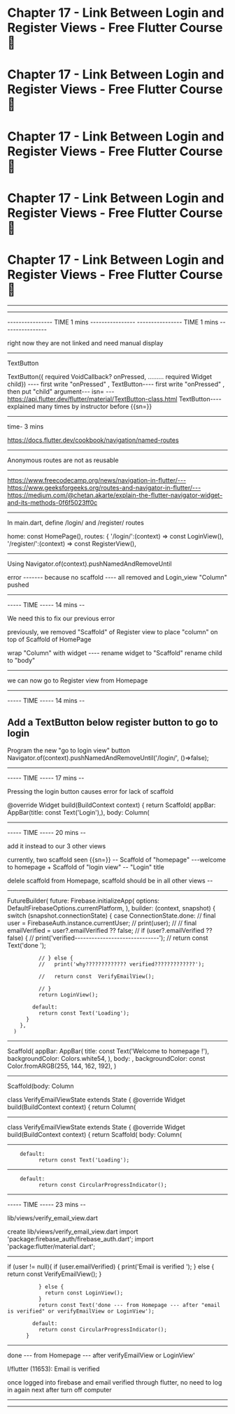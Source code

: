 
# Chapter 17 - Link Between Login and Register Views - Free Flutter Course 💙
# Chapter 17 - Link Between Login and Register Views - Free Flutter Course 💙
# Chapter 17 - Link Between Login and Register Views - Free Flutter Course 💙
# Chapter 17 - Link Between Login and Register Views - Free Flutter Course 💙
# Chapter 17 - Link Between Login and Register Views - Free Flutter Course 💙

<!-- https://www.youtube.com/watch?v=xVIV0LTchFs&list=PL6yRaaP0WPkVtoeNIGqILtRAgd3h2CNpT&index=18 -->
<!-- https://www.youtube.com/watch?v=xVIV0LTchFs&list=PL6yRaaP0WPkVtoeNIGqILtRAgd3h2CNpT&index=18 -->
<!-- https://www.youtube.com/watch?v=xVIV0LTchFs&list=PL6yRaaP0WPkVtoeNIGqILtRAgd3h2CNpT&index=18 -->
<!-- https://www.youtube.com/watch?v=xVIV0LTchFs&list=PL6yRaaP0WPkVtoeNIGqILtRAgd3h2CNpT&index=18 -->
<!-- https://www.youtube.com/watch?v=xVIV0LTchFs&list=PL6yRaaP0WPkVtoeNIGqILtRAgd3h2CNpT&index=18 -->


-----------------------------------------------------------

<!-- ⌨️ (11:44:45) Link Between Login and Register Views -->
<!-- ⌨️ (11:44:45) Link Between Login and Register Views -->
<!-- ⌨️ (11:44:45) Link Between Login and Register Views -->
<!-- ⌨️ (11:44:45) Link Between Login and Register Views -->
<!-- ⌨️ (11:44:45) Link Between Login and Register Views -->

<!-- https://www.youtube.com/watch?v=VPvVD8t02U8&t=42285s -->
<!-- https://www.youtube.com/watch?v=VPvVD8t02U8&t=42285s -->
<!-- https://www.youtube.com/watch?v=VPvVD8t02U8&t=42285s -->

-----------------------------------------------------------
----------------            TIME            1 mins      ----------------
----------------            TIME            1 mins      ----------------

<!--     -----  sub-topic ---    -----    sub-chapter     --      We need to go between views     -->
<!--     -----  sub-topic ---    -----    sub-chapter     --      We need to go between views     -->
<!--     -----  sub-topic ---    -----    sub-chapter     --      We need to go between views     -->
<!--     -----  sub-topic ---    -----    sub-chapter     --      We need to go between views     -->
right now they are not linked and need manual display

-----------------------------------------------------------

<!-- login_view.dart --> 
TextButton 

TextButton({ required VoidCallback? onPressed, ......... required Widget child}) ---- first write "onPressed" ,
TextButton---- first write "onPressed" , then put "child" argument--- isn= --- https://api.flutter.dev/flutter/material/TextButton-class.html
TextButton---- explained many times by instructor before {{sn=}}

-----------------------------------------------------------
time- 3 mins

<!--     -----       sub-topic     -----    sub-chapter     --      named routes     -->
<!--     -----       sub-topic     -----    sub-chapter     --      named routes     -->
<!--     -----       sub-topic     -----    sub-chapter     --      named routes     -->
https://docs.flutter.dev/cookbook/navigation/named-routes

-----------------------------------------------------------


<!--     -----       sub-topic     -----    sub-chapter     --      Named routes vs anonymous routes    -->
<!--     -----       sub-topic     -----    sub-chapter     --      Named routes vs anonymous routes    -->
<!--     -----       sub-topic     -----    sub-chapter     --      Named routes vs anonymous routes    -->
Anonymous routes are not as reusable

-----------------------------------------------------------

https://www.freecodecamp.org/news/navigation-in-flutter/---https://www.geeksforgeeks.org/routes-and-navigator-in-flutter/---https://medium.com/@chetan.akarte/explain-the-flutter-navigator-widget-and-its-methods-0f6f5023ff0c


-----------------------------------------------------------


<!--     -----       sub-topic     -----    sub-chapter     --      Define login and register routes    -->
<!--     -----       sub-topic     -----    sub-chapter     --      Define login and register routes    -->
<!--     -----       sub-topic     -----    sub-chapter     --      Define login and register routes    -->
In main.dart, define /login/ and /register/ routes


home: const HomePage(),
      routes: {
        '/login/':(context) => const LoginView(),
        '/register/':(context) => const RegisterView(),

-----------------------------------------------------------



<!--     -----       sub-topic     -----    sub-chapter     --      Go from login to register view (will cause error)    -->
<!--     -----       sub-topic     -----    sub-chapter     --      Go from login to register view (will cause error)    -->
<!--     -----       sub-topic     -----    sub-chapter     --      Go from login to register view (will cause error)    -->
Using Navigator.of(context).pushNamedAndRemoveUntil


error ------- because no scaffold ---- all removed and Login_view "Column" pushed

-----------------------------------------------------------


-----       TIME     -----    14 mins    --      

<!--     -----       sub-topic     -----    sub-chapter     --      Add scaffold to register view    -->
<!--     -----       sub-topic     -----    sub-chapter     --      Add scaffold to register view    -->
<!--     -----       sub-topic     -----    sub-chapter     --      Add scaffold to register view    -->
We need this to fix our previous error

previously, we removed "Scaffold" of Register view to place "column" on top of Scaffold of HomePage

<!-- D:\src_dev\flutter\sagarmatha\trekkingmap\lib\views\register_view.dart -->
wrap "Column" with widget ---- rename widget to "Scaffold"
 rename child to "body"

-----------------------------------------------------------

we can now go to Register view from Homepage


-----------------------------------------------------------

-----       TIME     -----    14 mins    --      

<!--     -----       sub-topic     -----    sub-chapter     --      Go from register to login view    -->
<!--     -----       sub-topic     -----    sub-chapter     --      Go from register to login view    -->
<!--     -----       sub-topic     -----    sub-chapter     --      Go from register to login view    -->
Add a TextButton below register button to go to login
------
Program the new "go to login view" button
Navigator.of(context).pushNamedAndRemoveUntil('/login/', ()=>false);

-----------------------------------------------------------


-----       TIME     -----    17 mins    --      

<!--     -----       sub-topic     -----    sub-chapter     --      The same error in our new button   -->
<!--     -----       sub-topic     -----    sub-chapter     --      The same error in our new button   -->
<!--     -----       sub-topic     -----    sub-chapter     --      The same error in our new button   -->
Pressing the login button causes error for lack of scaffold



<!-- D:\src_dev\flutter\sagarmatha\trekkingmap\lib\views\login_view.dart -->
  @override
  Widget build(BuildContext context) {
    return Scaffold(
      appBar: AppBar(title: const Text('Login'),),
      body: Column(


-----------------------------------------------------------


-----       TIME     -----    20 mins    --      

<!--     -----       sub-topic     -----    sub-chapter     --      Remove scaffold from HomePage   -->
<!--     -----       sub-topic     -----    sub-chapter     --      Remove scaffold from HomePage   -->
<!--     -----       sub-topic     -----    sub-chapter     --      Remove scaffold from HomePage   -->
add it instead to our 3 other views


currently, two scaffold seen {{sn=}} -- Scaffold of "homepage" ---welcome to homepage + Scaffold of "login view" -- "Login" title

delele scaffold from Homepage,  scaffold should be in all other views --

-----------------------------------------------------------

<!-- cut and paste these code ---------- -->

FutureBuilder(
        future: Firebase.initializeApp(
          options: DefaultFirebaseOptions.currentPlatform,
        ),
        builder: (context, snapshot) {
          switch (snapshot.connectionState) {
            case ConnectionState.done:
              // final user = FirebaseAuth.instance.currentUser;
              // print(user);
              // // final emailVerified = user?.emailVerified ?? false;
              // if (user?.emailVerified ?? false) {
              //   print('verified------------------------------');
              //   return const Text('done ');

              // } else {
              //   print('why????????????? verified?????????????');

              //   return const  VerifyEmailView();

              // }
              return LoginView();

            default:
              return const Text('Loading');
          }
        },
      )

<!-- cut and paste these code ----------///>>> -->


-----------------------------------------------------------

<!-- delele these code ---------- -->

Scaffold(
      appBar: AppBar(
        title: const Text('Welcome to homepage !'),
        backgroundColor: Colors.white54,
      ),
      body: ,
      backgroundColor: const Color.fromARGB(255, 144, 162, 192),
    )

<!-- delele these code ----------//>> -->


-----------------------------------------------------------
<!-- wrap column with "widget" --> Scaffold(body: Column

class VerifyEmailViewState extends State<VerifyEmailView> {
  @override
  Widget build(BuildContext context) {
    return  Column(

-----------------------------------

class VerifyEmailViewState extends State<VerifyEmailView> {
  @override
  Widget build(BuildContext context) {
    return  Scaffold(
      body: Column(




-----------------------------------------------------------


        default:
              return const Text('Loading');

------------------------

        default:
              return const CircularProgressIndicator();

-----------------------------------------------------------



-----       TIME     -----    23 mins    --      

<!--     -----       sub-topic     -----    sub-chapter     --      Move verify email view to its own file   -->
<!--     -----       sub-topic     -----    sub-chapter     --      Move verify email view to its own file   -->
<!--     -----       sub-topic     -----    sub-chapter     --      Move verify email view to its own file   -->
lib/views/verify_email_view.dart



create lib/views/verify_email_view.dart
import 'package:firebase_auth/firebase_auth.dart';
import 'package:flutter/material.dart';


-----------------------------------------------------------

if (user != null){
                if (user.emailVerified) {
                  print('Email is verified ');
                } else {
                  return const VerifyEmailView();
                } 
                
              } else {
                return const LoginView();
              }
              return const Text('done --- from Homepage --- after "email is verified" or verifyEmailView or LoginView');

            default:
              return const CircularProgressIndicator();
          }


-----------------------------------------------------------
<!-- in android phone ----- output ---  -->
done --- from Homepage --- after verifyEmailView or LoginView'

<!-- in debug console -->
I/flutter (11653): Email is verified 

once logged into firebase and email verified through flutter, no need to log in again next after turn off computer

-----------------------------------------------------------




-----------------------------------------------------------


